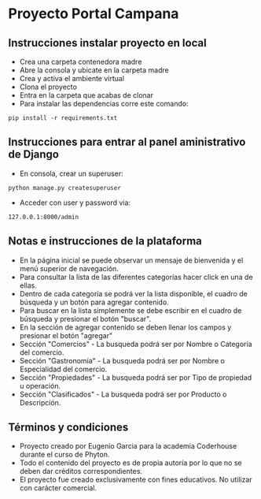 # Proyecto Portal Campana

## Instrucciones instalar proyecto en local
+ Crea una carpeta contenedora madre
+ Abre la consola y ubicate en la carpeta madre
+ Crea y activa el ambiente virtual
+ Clona el proyecto
+ Entra en la carpeta que acabas de clonar
+ Para instalar las dependencias corre este comando:

```
pip install -r requirements.txt
```

## Instrucciones para entrar al panel aministrativo de Django
+ En consola, crear un superuser:
```
python manage.py createsuperuser
```
+ Acceder con user y password via:
```
127.0.0.1:8000/admin
```

## Notas e instrucciones de la plataforma
+ En la página inicial se puede observar un mensaje de bienvenida y el menú superior de navegación.
+ Para consultar la lista de las diferentes categorías hacer click en una de ellas.
+ Dentro de cada categoría se podrá ver la lista disponible, el cuadro de búsqueda y un botón para agregar contenido.
+ Para buscar en la lista simplemente se debe escribir en el cuadro de búsqueda y presionar el botón "buscar".
+ En la sección de agregar contenido se deben llenar los campos y presionar el botón "agregar"
+ Sección "Comercios" - La busqueda podrá ser por Nombre o Categoría del comercio.
+ Sección "Gastronomía" - La busqueda podrá ser por Nombre o Especialidad del comercio.
+ Sección "Propiedades" - La busqueda podrá ser por Tipo de propiedad u operación.
+ Sección "Clasificados" - La busqueda podrá ser por Producto o Descripción.

## Términos y condiciones
+ Proyecto creado por Eugenio Garcia para la academia Coderhouse durante el curso de Phyton.
+ Todo el contenido del proyecto es de propia autoría por lo que no se deben dar créditos correspondientes.
+ El proyecto fue creado exclusivamente con fines educativos. No utilizar con carácter comercial.